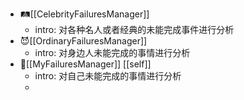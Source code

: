 - 🛤️[[CelebrityFailuresManager]]
	- intro: 对各种名人或者经典的未能完成事件进行分析
- 😈[[OrdinaryFailuresManager]]
	- intro: 对身边人未能完成的事情进行分析
- 🥎[[MyFailuresManager]] [[self]]
	- intro: 对自己未能完成的事情进行分析
	-